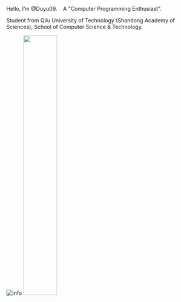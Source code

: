 Hello, I’m @Duyu09. &nbsp;&nbsp;&nbsp;A "Computer Programming Enthusiast".

Student from Qilu University of Technology (Shandong Academy of Sciences), School of Computer Science & Technology.

![info](https://github-readme-stats.vercel.app/api/top-langs/?username=Duyu09&langs_count=6&layout=compact&show_icons=true&count_private=false&hide=prs&theme=cobalt&text_color=fff&bg_color=000)
<img width="42%" src="https://github-readme-stats.vercel.app/api?username=Duyu09&show_icons=true&count_private=true&hide=prs&theme=cobalt&text_color=fff&bg_color=000">


